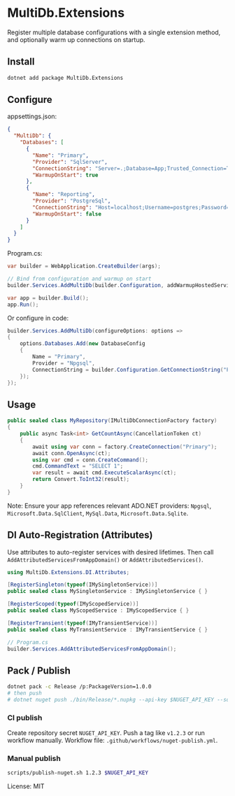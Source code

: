 # MultiDb.Extensions

Register multiple database configurations with a single extension method, and optionally warm up connections on startup.

## Install

```bash
dotnet add package MultiDb.Extensions
```

## Configure

appsettings.json:

```json
{
  "MultiDb": {
    "Databases": [
      {
        "Name": "Primary",
        "Provider": "SqlServer",
        "ConnectionString": "Server=.;Database=App;Trusted_Connection=True;TrustServerCertificate=True",
        "WarmupOnStart": true
      },
      {
        "Name": "Reporting",
        "Provider": "PostgreSql",
        "ConnectionString": "Host=localhost;Username=postgres;Password=postgres;Database=reporting",
        "WarmupOnStart": false
      }
    ]
  }
}
```

Program.cs:

```csharp
var builder = WebApplication.CreateBuilder(args);

// Bind from configuration and warmup on start
builder.Services.AddMultiDb(builder.Configuration, addWarmupHostedService: true);

var app = builder.Build();
app.Run();
```

Or configure in code:

```csharp
builder.Services.AddMultiDb(configureOptions: options =>
{
    options.Databases.Add(new DatabaseConfig
    {
        Name = "Primary",
        Provider = "Npgsql",
        ConnectionString = builder.Configuration.GetConnectionString("Primary")!
    });
});
```

## Usage

```csharp
public sealed class MyRepository(IMultiDbConnectionFactory factory)
{
    public async Task<int> GetCountAsync(CancellationToken ct)
    {
        await using var conn = factory.CreateConnection("Primary");
        await conn.OpenAsync(ct);
        using var cmd = conn.CreateCommand();
        cmd.CommandText = "SELECT 1";
        var result = await cmd.ExecuteScalarAsync(ct);
        return Convert.ToInt32(result);
    }
}
```

Note: Ensure your app references relevant ADO.NET providers: `Npgsql`, `Microsoft.Data.SqlClient`, `MySql.Data`, `Microsoft.Data.Sqlite`.

## DI Auto-Registration (Attributes)

Use attributes to auto-register services with desired lifetimes. Then call `AddAttributedServicesFromAppDomain()` or `AddAttributedServices()`.

```csharp
using MultiDb.Extensions.DI.Attributes;

[RegisterSingleton(typeof(IMySingletonService))]
public sealed class MySingletonService : IMySingletonService { }

[RegisterScoped(typeof(IMyScopedService))]
public sealed class MyScopedService : IMyScopedService { }

[RegisterTransient(typeof(IMyTransientService))]
public sealed class MyTransientService : IMyTransientService { }

// Program.cs
builder.Services.AddAttributedServicesFromAppDomain();
```

## Pack / Publish

```bash
dotnet pack -c Release /p:PackageVersion=1.0.0
# then push
# dotnet nuget push ./bin/Release/*.nupkg --api-key $NUGET_API_KEY --source https://api.nuget.org/v3/index.json
```

### CI publish

Create repository secret `NUGET_API_KEY`. Push a tag like `v1.2.3` or run workflow manually.
Workflow file: `.github/workflows/nuget-publish.yml`.

### Manual publish

```bash
scripts/publish-nuget.sh 1.2.3 $NUGET_API_KEY
```

License: MIT